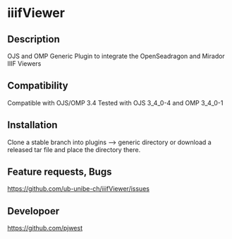 # iiifViewer

## Description
OJS and OMP Generic Plugin to integrate the OpenSeadragon and Mirador IIIF Viewers

## Compatibility
Compatible with OJS/OMP 3.4
Tested with OJS 3_4_0-4 and OMP 3_4_0-1

## Installation
Clone a stable branch into plugins --> generic directory or download a released tar file and place the directory there.

## Feature requests, Bugs
https://github.com/ub-unibe-ch/iiifViewer/issues

## Developoer
https://github.com/pjwest
